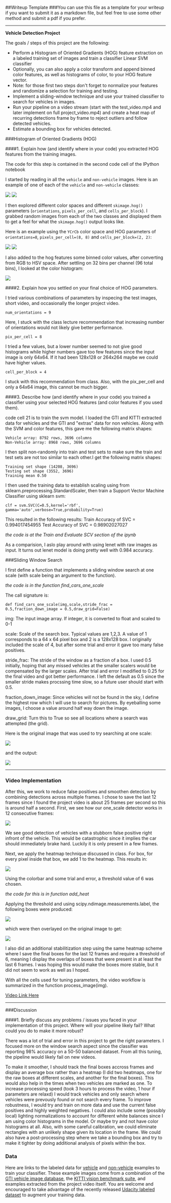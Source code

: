 ##Writeup Template
###You can use this file as a template for your writeup if you want to submit it as a markdown file, but feel free to use some other method and submit a pdf if you prefer.

---

**Vehicle Detection Project**

The goals / steps of this project are the following:

* Perform a Histogram of Oriented Gradients (HOG) feature extraction on a labeled training set of images and train a classifier Linear SVM classifier
* Optionally, you can also apply a color transform and append binned color features, as well as histograms of color, to your HOG feature vector. 
* Note: for those first two steps don't forget to normalize your features and randomize a selection for training and testing.
* Implement a sliding-window technique and use your trained classifier to search for vehicles in images.
* Run your pipeline on a video stream (start with the test_video.mp4 and later implement on full project_video.mp4) and create a heat map of recurring detections frame by frame to reject outliers and follow detected vehicles.
* Estimate a bounding box for vehicles detected.

###Histogram of Oriented Gradients (HOG)

####1. Explain how (and identify where in your code) you extracted HOG features from the training images.

The code for this step is contained in the second code cell of the IPython notebook 

I started by reading in all the `vehicle` and `non-vehicle` images.  Here is an example of one of each of the `vehicle` and `non-vehicle` classes:

![](./output_images/test_veh.jpg)
![](./output_images/test_non_veh.jpg)

I then explored different color spaces and different `skimage.hog()` parameters (`orientations`, `pixels_per_cell`, and `cells_per_block`).  I grabbed random images from each of the two classes and displayed them to get a feel for what the `skimage.hog()` output looks like.

Here is an example using the `YCrCb` color space and HOG parameters of `orientations=8`, `pixels_per_cell=(8, 8)` and `cells_per_block=(2, 2)`:

![](./output_images/hog_image.jpg)
![](./output_images/hog_image_non_car.jpg)

I also added to the hog features some binned color values, after converting from RGB to HSV space. After settling on 32 bins per channel (96 total bins), I looked at the color histogram:

![](./output_images/color_histogram.jpg)


####2. Explain how you settled on your final choice of HOG parameters.

I tried various combinations of parameters by inspecing the test images, short video, and occasionally the longer project video.

```num_orientations = 9```

Here, I stuck with the class lecture recommendation that increasing number of orientations would not likely give better performance.

```pix_per_cell = 8```

I tried a few values, but a lower number seemed to not give good histograms while higher numbers gave too few features since the input image is only 64x64. If it had been 128x128 or 264x264 maybe we could have higher values.

```cell_per_block = 4```

I stuck with this recommendation from class. Also, with the pix_per_cell and only a 64x64 image, this cannot be much bigger.



####3. Describe how (and identify where in your code) you trained a classifier using your selected HOG features (and color features if you used them).

code cell 21 is to train the svm model. 
I loaded the GTI and KITTI extracted data for vehicles and the GTI and "extras" data for non vehicles. Along with the SVM and color features, this gave me the following matrix shapes:

    Vehicle array: 8792 rows, 3696 columns
    Non-Vehicle array: 8968 rows, 3696 columns

I then split non-randomly into train and test sets to make sure the train and test sets are not too similar to each other.I get the following matrix shapes:

    Training set shape (14208, 3696)
    Testing set shape (3552, 3696)
    Training mean 0.50
    
I then used the training data to establish scaling using from sklearn.preprocessing.StandardScaler, then train a Support Vector Machine Classifier using sklearn svm:

```
clf = svm.SVC(C=0.5,kernel='rbf', gamma='auto',verbose=True,probability=True)
```

This resulted in the following results:
Train Accuracy of SVC =  0.994017454955
Test Accuracy of SVC =  0.98902027027

_the code is at the Train and Evaluate SCV section of the ipynb_


As a comparision, I aslo play around with using lenet with raw images as input. It turns out lenet model is doing pretty well with 0.984 accuracy. 

###Sliding Window Search

I first define a function that implements a sliding window search at one scale (with scale being an argument to the function).

_the code is in the function find\_cars\_one\_scale_

The call signature is:

```
def find_cars_one_scale(img,scale,stride_frac = 0.5,fraction_down_image = 0.5,draw_grid=False)
```
    
img: The input image array. If integer, it is converted to float and scaled to 0-1
  
scale: Scale of the search box. Typical values are 1,2,3. A value of 1 corresponds to a 64 x 64 pixel box and 2 is a 128x128 box. I originally included the scale of 4, but after some trial and error it gave too many false positives.
    
stride_frac: The stride of the window as a fraction of a box. I used 0.5 initially, hoping that any missed vehicles at the smaller scalers would be compensated by the larger scales. After trial and error  I modified to 0.25 for the final video and got better performance. I left the default as 0.5 since the smaller stride makes procssing time slow, so a future user should start with 0.5. 
    
fraction\_down\_image: Since vehicles will not be found in the sky, I define the highest row which I will use to search for pictures. By eyeballing some images, I choose a value around half way down the image. 
    
draw_grid: Turn this to True so see all locations where a search was attempted (the grid).

Here is the original image that was used to try searching at one scale:

![](./output_images/test_image.jpg)

and the output:

![](./output_images/test_image_with_detections.jpg)

---

### Video Implementation

After this, we work to reduce false positives and smoothen detection by combining detections across multiple frames. I chose to save the last 12 frames since I found the project video is about 25 frames per second so this is around half a second.  First, we see how our one_scale detector works in 12 consecutive frames:

![](./output_images/consecutive_detections.jpg)

We see good detection of vehicles with a stubborn false positive right infront of the vehicle. This would be catastrophic since it implies the car should immediately brake hard. Luckily it is only present in a few frames.

Next, we apply the heatmap technique discussed in class. For box, for every pixel inside that box, we add 1 to the heatmap. This results in:

![](./output_images/heatmap.jpg)

Using the colorbar and some trial and error, a threshold value of 6 was chosen.

_the code for this is in function add\_heat_

Applying the threshold and using scipy.ndimage.measurements.label, the following boxes were produced:

![](./output_images/thresholded_boxes.jpg)

which were then overlayed on the original image to get:

![](./output_images/final_image.jpg)

I also did an additional stabilitization step using the same heatmap scheme where I save the final boxes for the last 12 frames and require a threshold of 6, meaning I display the overlaps of boxes that were present in at least the last 6 frames. I was hoping this would make the boxes more stable, but it did not seem to work as well as I hoped.

With all the cells used for tuning parameters, the video workflow is summarized in the function process_image(img). 

[Video Link Here](./project_output.mp4)

---

###Discussion

####1. Briefly discuss any problems / issues you faced in your implementation of this project.  Where will your pipeline likely fail?  What could you do to make it more robust?

There was a lot of trial and error in this project to get the right parameters. I focused more on the window search aspect since the classifier was reporting 98% accuracy on a 50-50 balanced dataset. From all this tuning, the pipeline would likely fail on new videos. 
 
To make it smoother, I should track the final boxes accross frames and display an average box rather than a heatmap (I did two heatmaps, one for the raw boxes at different scales, and another for the final boxes). This would also help in the times when two vehicles are marked as one. To increase processing speed (took 3 hours to process the video, 1 hour if parameters are relaxd) I would track vehicles and only search where vehicles were prevously found or not search every frame. To improve robustness, I would try and train on more data and use the current false positives and highly weighted negatives. I could also include some (possibly local) lighting normalizations to account for different white balances since I am using color histograms in the model. Or maybe try and not have color histograms at all. Also, with some careful calibration, we could eliminate rectangles with an unlikely shape given its location in the frame. We could also have a post-processing step where we take a bounding box and try to make it tighter by doing additional analysis of pixels within the box.
### Data
Here are links to the labeled data for [vehicle](https://s3.amazonaws.com/udacity-sdc/Vehicle_Tracking/vehicles.zip) and [non-vehicle](https://s3.amazonaws.com/udacity-sdc/Vehicle_Tracking/non-vehicles.zip) examples to train your classifier.  These example images come from a combination of the [GTI vehicle image database](http://www.gti.ssr.upm.es/data/Vehicle_database.html), the [KITTI vision benchmark suite](http://www.cvlibs.net/datasets/kitti/), and examples extracted from the project video itself.   You are welcome and encouraged to take advantage of the recently released [Udacity labeled dataset](https://github.com/udacity/self-driving-car/tree/master/annotations) to augment your training data.  



